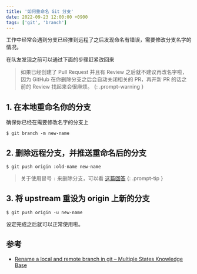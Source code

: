 ```yaml
---
title: '如何重命名 Git 分支'
date: 2022-09-23 12:00:00 +0900
tags: ['git', 'branch']
---
```


工作中经常会遇到分支已经推到远程了之后发现命名有错误，需要修改分支名字的情况。

在队友发现之前可以通过下面的步骤赶紧改回来

> 如果已经创建了 Pull Request 并且有 Review 之后就不建议再改名字啦，因为 GitHub 在你删除分支之后会自动关闭相关的 PR，再开新 PR 的话之前的 Review 找起来会很麻烦。
{: .prompt-warning }

## 1. 在本地重命名你的分支

确保你已经在需要修改名字的分支上

```shell
$ git branch -m new-name
```

## 2. 删除远程分支，并推送重命名后的分支

```shell
$ git push origin :old-name new-name
```

> 关于使用冒号 `:` 来删除分支，可以看 [这篇回答](https://stackoverflow.com/a/7303710)
{: .prompt-tip }

## 3. 将 upstream 重设为 origin 上新的分支

```shell
$ git push origin -u new-name
```

设定完成之后就可以正常使用啦。

## 参考

- [Rename a local and remote branch in git &#8211; Multiple States Knowledge Base](https://multiplestates.wordpress.com/2015/02/05/rename-a-local-and-remote-branch-in-git/)
